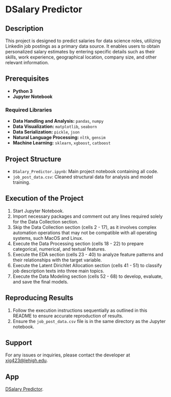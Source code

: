 # DSalary Predictor

## Description
This project is designed to predict salaries for data science roles, utilizing Linkedin job postings as a primary data source. It enables users to obtain personalized salary estimates by entering specific details such as their skills, work experience, geographical location, company size, and other relevant information.

## Prerequisites
- **Python 3**
- **Jupyter Notebook**

### Required Libraries
- **Data Handling and Analysis:** `pandas`, `numpy`
- **Data Visualization:** `matplotlib`, `seaborn`
- **Data Serialization:** `pickle`, `json`
- **Natural Language Processing:** `nltk`, `gensim`
- **Machine Learning:** `sklearn`, `xgboost`, `catboost`

## Project Structure
- `DSalary_Predictor.ipynb`: Main project notebook containing all code.
- `job_post_data.csv`: Cleaned structural data for analysis and model training.

## Execution of the Project
1. Start Jupyter Notebook.
2. Import necessary packages and comment out any lines required solely for the Data Collection section.
3. Skip the Data Collection section (cells 2 - 17), as it involves complex automation operations that may not be compatible with all operating systems, such MacOS and Linux.
4. Execute the Data Processing section (cells 18 - 22) to prepare categorical, numerical, and textual features.
5. Execute the EDA section (cells 23 - 40) to analyze feature patterns and their relationships with the target variable.
6. Execute the Latent Dirichlet Allocation section (cells 41 - 51) to classify job description texts into three main topics.
7. Execute the Data Modeling section (cells 52 - 68) to develop, evaluate, and save the final models.

## Reproducing Results
1. Follow the execution instructions sequentially as outlined in this README to ensure accurate reproduction of results.
2. Ensure the `job_post_data.csv` file is in the same directory as the Jupyter notebook.

## Support
For any issues or inquiries, please contact the developer at [xig423@lehigh.edu](mailto:xig423@lehigh.edu).

## App
[DSalary Predictor](urlto:[http://ec2-18-188-191-239.us-east-2.compute.amazonaws.com:8050/]).

